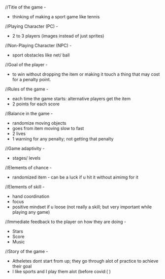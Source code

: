 //Title of the game - 
- thinking of making a sport game like tennis 

//Playing Character (PC) - 
- 2 to 3 players (images instead of just sprites)

//Non-Playing Character (NPC) - 
- sport obstacles like net/ ball 

//Goal of the player -
- to win without dropping the item or making it touch a thing that may cost for a penalty point. 

//Rules of the game - 
- each time the game starts: alternative players get the item 
- 2 points for each score 

//Balance in the game - 
- randomize moving objects 
- goes from item moving slow to fast 
- 2 lives 
- 1 warning for any penalty; not getting that penalty 

//Game adaptivity - 
- stages/ levels 

//Elements of chance -
- randomized item - can be a luck if u hit it without aimimg for it 

//Elements of skill -
- hand coordination 
- focus 
- positive mindset if u loose (not really a skill; but very important while playing any game)

//Immediate feedback to the player on how they are doing -
- Stars 
- Score 
- Music 
 
//Story of the game - 
- Atheletes dont start from up; they go through alot of practice to achieve their goal 
- I like sports and I play them alot (before covid:( )


